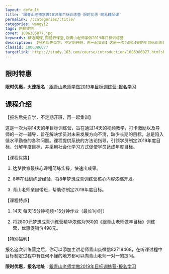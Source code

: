 ```yaml
---
layout: default
title: '跟青山老师学做2019年目标训练营-限时优惠-网易精品课'
permalink: /:categories/:title/
categories: wangyi2
tags: 网易提供
cover: 1006386077.jpg
keywords: 精选网课,网易云课堂,跟青山老师学做2019年目标训练营
description: 【报名后先自学，不定期开班，再一起集训】这是一次为期14天的年目标训练营，旨在通过14天的视频教学，打卡激励以及导师的一
classid: 1006386077
targetlink: https://study.163.com/course/introduction/1006386077.htm?share=1&shareId=1025206652&utm_campaign=share&utm_medium=iphoneShare&utm_source=&utm_u=1025206652
---
```


## 限时特惠

**限时优惠，火速报名**：[跟青山老师学做2019年目标训练营-报名学习](https://study.163.com/course/introduction/1006386077.htm?share=1&shareId=1025206652&utm_campaign=share&utm_medium=iphoneShare&utm_source=&utm_u=1025206652)

## 课程介绍

【报名后先自学，不定期开班，再一起集训】

这是一次为期14天的年目标训练营，旨在通过14天的视频教学，打卡激励以及导师的一对一辅导，旨在解决学员对未来发展方向不清，缺少长期的目标，总是陷入低水平勤奋的各种问题。课程提供系统的方法论指导，引领学员制定2019年度目标，分解年度目标，并采用社会化学习方式促使学员达成年度目标。



【课程优势】

1. 达梦教育最核心课程简练实操，快速出成果。

2. 8年在线训练营经验，将8年梦想成真训练营核心内容浓缩开发。

3. 青山老师亲自带班，帮助你制定2019年度目标。



【课程特点】

1. 14天 每天15分钟视频+15分钟作业（最长1小时）

2. 将2800元梦想成真训练营精华浓缩为980的《跟青山老师做年目标》训练营，优惠促销价498元。



【特别福利】

报名这次训练营之后，你可以添加主讲老师青山焱微信82718468，在听课过程中目标制定过程中有任何不懂的地方都可以向青山老师一对一的提问。

**限时优惠，报名地址**：[跟青山老师学做2019年目标训练营-报名学习](https://study.163.com/course/introduction/1006386077.htm?share=1&shareId=1025206652&utm_campaign=share&utm_medium=iphoneShare&utm_source=&utm_u=1025206652)

